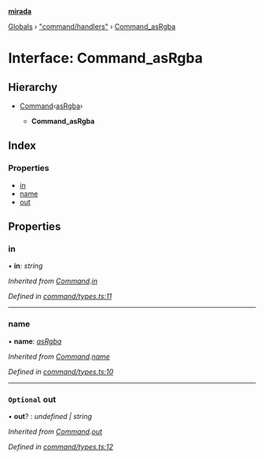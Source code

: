 **[mirada](../README.md)**

[Globals](../README.md) › ["command/handlers"](../modules/_command_handlers_.md) › [Command_asRgba](_command_handlers_.command_asrgba.md)

# Interface: Command_asRgba

## Hierarchy

* [Command](_command_types_.command.md)‹[asRgba](../enums/_command_types_.commandname.md#asrgba)›

  * **Command_asRgba**

## Index

### Properties

* [in](_command_handlers_.command_asrgba.md#in)
* [name](_command_handlers_.command_asrgba.md#name)
* [out](_command_handlers_.command_asrgba.md#optional-out)

## Properties

###  in

• **in**: *string*

*Inherited from [Command](_command_types_.command.md).[in](_command_types_.command.md#in)*

*Defined in [command/types.ts:11](https://github.com/cancerberoSgx/mirada/blob/eecc091/mirada/src/command/types.ts#L11)*

___

###  name

• **name**: *[asRgba](../enums/_command_types_.commandname.md#asrgba)*

*Inherited from [Command](_command_types_.command.md).[name](_command_types_.command.md#name)*

*Defined in [command/types.ts:10](https://github.com/cancerberoSgx/mirada/blob/eecc091/mirada/src/command/types.ts#L10)*

___

### `Optional` out

• **out**? : *undefined | string*

*Inherited from [Command](_command_types_.command.md).[out](_command_types_.command.md#optional-out)*

*Defined in [command/types.ts:12](https://github.com/cancerberoSgx/mirada/blob/eecc091/mirada/src/command/types.ts#L12)*